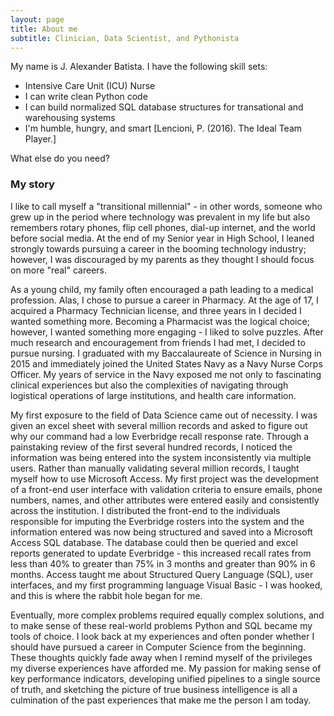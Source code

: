 ```yaml
---
layout: page
title: About me
subtitle: Clinician, Data Scientist, and Pythonista
---
```


My name is J. Alexander Batista. I have the following skill sets:

- Intensive Care Unit (ICU) Nurse
- I can write clean Python code
- I can build normalized SQL database structures for transational and warehousing systems
- I'm humble, hungry, and smart [Lencioni, P. (2016). The Ideal Team Player.]

What else do you need?

### My story

I like to call myself a "transitional millennial" - in other words, someone who grew up in the period where technology was prevalent in my life but also remembers rotary phones, flip cell phones, dial-up internet, and the world before social media. At the end of my Senior year in High School, I leaned strongly towards pursuing a career in the booming technology industry; however, I was discouraged by my parents as they thought I should focus on more "real" careers. 

As a young child, my family often encouraged a path leading to a medical profession. Alas, I chose to pursue a career in Pharmacy. At the age of 17, I acquired a Pharmacy Technician license, and three years in I decided I wanted something more. Becoming a Pharmacist was the logical choice; however, I wanted something more engaging - I liked to solve puzzles. After much research and encouragement from friends I had met, I decided to pursue nursing. I graduated with my Baccalaureate of Science in Nursing in 2015 and immediately joined the United States Navy as a Navy Nurse Corps Officer. My years of service in the Navy exposed me not only to fascinating clinical experiences but also the complexities of navigating through logistical operations of large institutions, and health care information.

My first exposure to the field of Data Science came out of necessity. I was given an excel sheet with several million records and asked to figure out why our command had a low Everbridge recall response rate. Through a painstaking review of the first several hundred records, I noticed the information was being entered into the system inconsistently via multiple users. Rather than manually validating several million records, I taught myself how to use Microsoft Access. My first project was the development of a front-end user interface with validation criteria to ensure emails, phone numbers, names, and other attributes were entered easily and consistently across the institution. I distributed the front-end to the individuals responsible for imputing the Everbridge rosters into the system and the information entered was now being structured and saved into a Microsoft Access SQL database. The database could then be queried and excel reports generated to update Everbridge - this increased recall rates from less than 40% to greater than 75% in 3 months and greater than 90% in 6 months. Access taught me about Structured Query Language (SQL), user interfaces, and my first programming language Visual Basic - I was hooked, and this is where the rabbit hole began for me.

Eventually, more complex problems required equally complex solutions, and to make sense of these real-world problems Python and SQL became my tools of choice. I look back at my experiences and often ponder whether I should have pursued a career in Computer Science from the beginning. These thoughts quickly fade away when I remind myself of the privileges my diverse experiences have afforded me. My passion for making sense of key performance indicators, developing unified pipelines to a single source of truth, and sketching the picture of true business intelligence is all a culmination of the past experiences that make me the person I am today.
